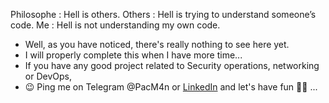 Philosophe : Hell is others.
Others : Hell is trying to understand someone’s code.
Me : Hell is not understanding my own code.

- Well, as you have noticed, there's really nothing to see here yet. <br/>
- I will properly complete this when I have more time...<br/>
- If you have any good project related to Security operations, networking or DevOps,<br/>
- 😉 Ping me on Telegram @PacM4n or [LinkedIn](https://linkedin.com/in/pacome-kemkeu) and let's have fun ✌🏽 ...<br/>

<!---
TheMuntu/TheMuntu is a ✨ special ✨ repository because its `README.md` (this file) appears on your GitHub profile.
You can click the Preview link to take a look at your changes.
--->
